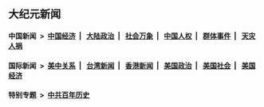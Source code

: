## 大纪元新闻

#### 中国新闻 &nbsp;>&nbsp; [中国经济](indexes/ncid283/README.md?09210445) &nbsp;| &nbsp; [大陆政治](indexes/ncid277/README.md?09210445) &nbsp;| &nbsp; [社会万象](indexes/ncid282/README.md?09210445) &nbsp;| &nbsp; [中国人权](indexes/ncid278/README.md?09210445) &nbsp;| &nbsp; [群体事件](indexes/ncid279/README.md?09210445) &nbsp;| &nbsp; [天灾人祸](indexes/ncid280/README.md?09210445)

#### 国际新闻 &nbsp;>&nbsp; [美中关系](indexes/nf1412576/README.md?09210445) &nbsp;| &nbsp; [台湾新闻](indexes/ncid1349361/README.md?09210445) &nbsp;| &nbsp; [香港新闻](indexes/ncid1349362/README.md?09210445) &nbsp;| &nbsp; [美国政治](indexes/ncid1078159/README.md?09210445) &nbsp;| &nbsp; [美国社会](indexes/ncid1078160/README.md?09210445) &nbsp;| &nbsp; [美国经济](indexes/ncid1078158/README.md?09210445)

#### 特别专题 &nbsp;>&nbsp; [中共百年历史](https://github.com/easy2view/epoch-special/blob/master/README.md?09210445)  

